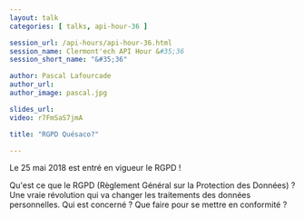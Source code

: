 ```yaml
---
layout: talk
categories: [ talks, api-hour-36 ]

session_url: /api-hours/api-hour-36.html
session_name: Clermont'ech API Hour &#35;36
session_short_name: "&#35;36"

author: Pascal Lafourcade
author_url:
author_image: pascal.jpg

slides_url:
video: r7FmSaS7jmA

title: "RGPD Quésaco?"

---
```


Le 25 mai 2018 est entré en vigueur le RGPD !

Qu'est ce que le RGPD (Règlement Général sur la Protection des Données) ? Une vraie révolution qui va changer les traitements des données personnelles. Qui est concerné ?  Que faire pour se mettre en conformité ?
